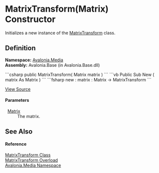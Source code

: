 # MatrixTransform(Matrix) Constructor


Initializes a new instance of the <a href="T_Avalonia_Media_MatrixTransform">MatrixTransform</a> class.



## Definition
**Namespace:** <a href="N_Avalonia_Media">Avalonia.Media</a>  
**Assembly:** Avalonia.Base (in Avalonia.Base.dll)

<Tabs groupId="api-code-preview">
<TabItem value="csharp" label="C#">
```csharp
public MatrixTransform(
	Matrix matrix
)
```
</TabItem>
<TabItem value="vb" label="VB">
```vb
Public Sub New ( 
	matrix As Matrix
)
```
</TabItem>
<TabItem value="fsharp" label="F#">
```fsharp
new : 
        matrix : Matrix -> MatrixTransform
```
</TabItem>
</Tabs>



<a href="https://github.com/AvaloniaUI/Avalonia/tree/master/src/Avalonia.Base/Media/MatrixTransform.cs#L31" title="View the source code">View Source</a>



#### Parameters
<dl><dt>  <a href="T_Avalonia_Matrix">Matrix</a></dt><dd>The matrix.</dd></dl>

## See Also


#### Reference
<a href="T_Avalonia_Media_MatrixTransform">MatrixTransform Class</a>  
<a href="Overload_Avalonia_Media_MatrixTransform__ctor">MatrixTransform Overload</a>  
<a href="N_Avalonia_Media">Avalonia.Media Namespace</a>  

